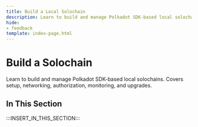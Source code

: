 ```yaml
---
title: Build a Local Solochain
description: Learn to build and manage Polkadot SDK-based local solochains. Covers setup, networking, authorization, monitoring, and upgrades.
hide: 
- feedback
template: index-page.html
---
```


# Build a Solochain

Learn to build and manage Polkadot SDK-based local solochains. Covers setup, networking, authorization, monitoring, and upgrades.

## In This Section

:::INSERT_IN_THIS_SECTION:::